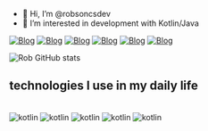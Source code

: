 - 👋 Hi, I’m @robsoncsdev
- 👀 I’m interested in development with Kotlin/Java



 [![Blog](https://img.shields.io/badge/LinkedIn-0077B5?style=for-the-badge&logo=linkedin&logoColor=white)]() [![Blog](  https://img.shields.io/badge/Twitter-1DA1F2?style=for-the-badge&logo=twitter&logoColor=white)]() [![Blog](https://img.shields.io/badge/Windows-0078D6?style=for-the-badge&logo=windows&logoColor=white)]() [![Blog](  https://img.shields.io/badge/Arch_Linux-1793D1?style=for-the-badge&logo=arch-linux&logoColor=white)]()  [![Blog](https://img.shields.io/badge/Medium-12100E?style=for-the-badge&logo=medium&logoColor=white)]() [![Blog](https://img.shields.io/badge/dev.to-0A0A0A?style=for-the-badge&logo=devdotto&logoColor=white)]()

![Rob GitHub stats](https://github-readme-stats.vercel.app/api?username=robsoncsdev&show_icons=true&theme=gotham)

## technologies I use in my daily life 

<div style="display: inline_block"><br/>
    <img align="center" alt="kotlin" src="https://img.shields.io/badge/kotlin-%237F52FF.svg?style=for-the-badge&logo=kotlin&logoColor=white"/>
     <img align="center" alt="kotlin" src="https://img.shields.io/badge/java-%23ED8B00.svg?style=for-the-badge&logo=openjdk&logoColor=white"/>
      <img align="center" alt="kotlin" src="https://img.shields.io/badge/Android-3DDC84?style=for-the-badge&logo=android&logoColor=white"/>  
      <img align="center" alt="kotlin" src="https://img.shields.io/badge/Microsoft-666666?style=for-the-badge&logo=microsoft&logoColor=white"/>
       <img align="center" alt="kotlin" src="https://img.shields.io/badge/android%20studio-346ac1?style=for-the-badge&logo=android%20studio&logoColor=white"/>
</div>
